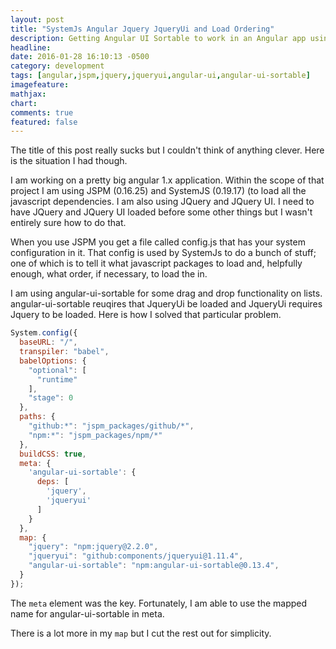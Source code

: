 ```yaml
---
layout: post
title: "SystemJs Angular Jquery JqueryUi and Load Ordering"
description: Getting Angular UI Sortable to work in an Angular app using JSPM and SystemJs
headline:
date: 2016-01-28 16:10:13 -0500
category: development
tags: [angular,jspm,jquery,jqueryui,angular-ui,angular-ui-sortable]
imagefeature:
mathjax:
chart:
comments: true
featured: false
---
```

The title of this post really sucks but I couldn't think of anything clever.  Here is the situation I had though.

I am working on a pretty big angular 1.x application.  Within the scope of that project I am using JSPM (0.16.25) and SystemJS (0.19.17) (to load all the javascript dependencies.  I am also using JQuery and JQuery UI.  I need to have JQuery and JQuery UI loaded before some other things but I wasn't entirely sure how to do that.


When you use JSPM you get a file called config.js that has your system configuration in it.  That config is used by SystemJs to do a bunch of stuff; one of which is to tell it what javascript packages to load and, helpfully enough, what order, if necessary, to load the in.

I am using angular-ui-sortable for some drag and drop functionality on lists.  angular-ui-sortable reuqires that JqueryUi be loaded and JqueryUi requires Jquery to be loaded.  Here is how I solved that particular problem.

```js
System.config({
  baseURL: "/",
  transpiler: "babel",
  babelOptions: {
    "optional": [
      "runtime"
    ],
    "stage": 0
  },
  paths: {
    "github:*": "jspm_packages/github/*",
    "npm:*": "jspm_packages/npm/*"
  },
  buildCSS: true,
  meta: {
    'angular-ui-sortable': {
      deps: [
        'jquery',
        'jqueryui'
      ]
    }
  },
  map: {
    "jquery": "npm:jquery@2.2.0",
    "jqueryui": "github:components/jqueryui@1.11.4",
    "angular-ui-sortable": "npm:angular-ui-sortable@0.13.4",
  }
});
```

The `meta` element was the key.  Fortunately, I am able to use the mapped name for angular-ui-sortable in meta.  

There is a lot more in my `map` but I cut the rest out for simplicity.
